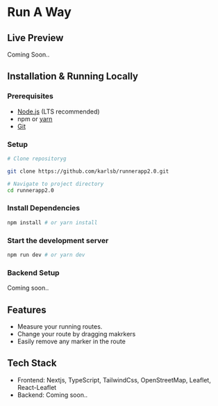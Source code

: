 
# Run A Way

## Live Preview

Coming Soon..

## Installation & Running Locally

### Prerequisites

- [Node.js](https://nodejs.org/en) (LTS recommended)
- npm or [yarn](https://yarnpkg.com/getting-started/install)
- [Git](https://git-scm.com/downloads)

### Setup

```bash
# Clone repositoryg

git clone https://github.com/karlsb/runnerapp2.0.git

# Navigate to project directory
cd runnerapp2.0

```

### Install Dependencies

```bash
npm install # or yarn install
```
### Start the development server

```bash
npm run dev # or yarn dev
```
### Backend Setup

Coming soon..

## Features

- Measure your running routes.
- Change your route by dragging makrkers
- Easily remove any marker in the route 

## Tech Stack

- Frontend: Nextjs, TypeScript, TailwindCss, OpenStreetMap, Leaflet, React-Leaflet
- Backend: Coming soon..